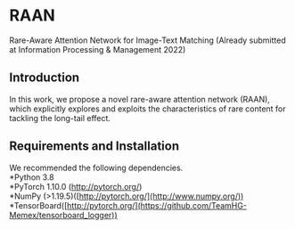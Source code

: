 # RAAN
Rare-Aware Attention Network for Image-Text Matching (Already submitted at Information Processing & Management 2022)
## Introduction
In this work, we propose a novel rare-aware attention network (RAAN), which explicitly explores and exploits the characteristics of rare content for tackling the long-tail effect.  
## Requirements and Installation
We recommended the following dependencies.      
*Python 3.8    
*PyTorch 1.10.0 (http://pytorch.org/)  
*NumPy (>1.19.5)([http://pytorch.org/](http://www.numpy.org/))   
*TensorBoard([http://pytorch.org/](https://github.com/TeamHG-Memex/tensorboard_logger))   
